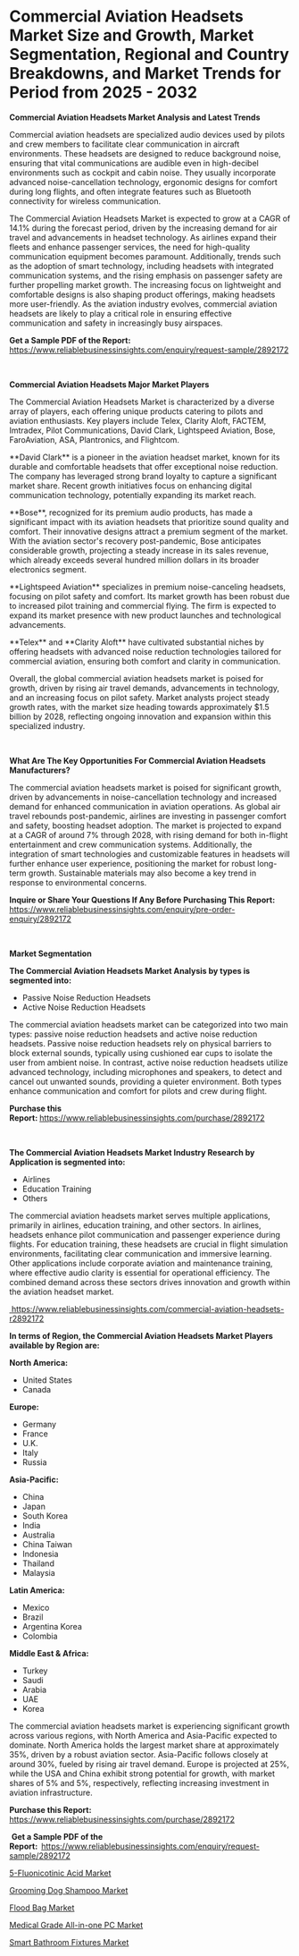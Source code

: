 <p><h1>Commercial Aviation Headsets Market Size and Growth, Market Segmentation, Regional and Country Breakdowns, and Market Trends for Period from 2025 -  2032</h1></p><p><strong>Commercial Aviation Headsets Market Analysis and Latest Trends</strong></p>
<p><p>Commercial aviation headsets are specialized audio devices used by pilots and crew members to facilitate clear communication in aircraft environments. These headsets are designed to reduce background noise, ensuring that vital communications are audible even in high-decibel environments such as cockpit and cabin noise. They usually incorporate advanced noise-cancellation technology, ergonomic designs for comfort during long flights, and often integrate features such as Bluetooth connectivity for wireless communication.</p><p>The Commercial Aviation Headsets Market is expected to grow at a CAGR of 14.1% during the forecast period, driven by the increasing demand for air travel and advancements in headset technology. As airlines expand their fleets and enhance passenger services, the need for high-quality communication equipment becomes paramount. Additionally, trends such as the adoption of smart technology, including headsets with integrated communication systems, and the rising emphasis on passenger safety are further propelling market growth. The increasing focus on lightweight and comfortable designs is also shaping product offerings, making headsets more user-friendly. As the aviation industry evolves, commercial aviation headsets are likely to play a critical role in ensuring effective communication and safety in increasingly busy airspaces.</p></p>
<p><strong>Get a Sample PDF of the Report:&nbsp;</strong> <a href="https://www.reliablebusinessinsights.com/enquiry/request-sample/2892172?utm_campaign=97&utm_medium=2&utm_source=Github&utm_content=ia&utm_term=15032025&utm_id=commercial-aviation-headsets">https://www.reliablebusinessinsights.com/enquiry/request-sample/2892172</a></p>
<p>&nbsp;</p>
<p><strong>Commercial Aviation Headsets Major Market Players</strong></p>
<p><p>The Commercial Aviation Headsets Market is characterized by a diverse array of players, each offering unique products catering to pilots and aviation enthusiasts. Key players include Telex, Clarity Aloft, FACTEM, Imtradex, Pilot Communications, David Clark, Lightspeed Aviation, Bose, FaroAviation, ASA, Plantronics, and Flightcom.</p><p>**David Clark** is a pioneer in the aviation headset market, known for its durable and comfortable headsets that offer exceptional noise reduction. The company has leveraged strong brand loyalty to capture a significant market share. Recent growth initiatives focus on enhancing digital communication technology, potentially expanding its market reach.</p><p>**Bose**, recognized for its premium audio products, has made a significant impact with its aviation headsets that prioritize sound quality and comfort. Their innovative designs attract a premium segment of the market. With the aviation sector's recovery post-pandemic, Bose anticipates considerable growth, projecting a steady increase in its sales revenue, which already exceeds several hundred million dollars in its broader electronics segment.</p><p>**Lightspeed Aviation** specializes in premium noise-canceling headsets, focusing on pilot safety and comfort. Its market growth has been robust due to increased pilot training and commercial flying. The firm is expected to expand its market presence with new product launches and technological advancements.</p><p>**Telex** and **Clarity Aloft** have cultivated substantial niches by offering headsets with advanced noise reduction technologies tailored for commercial aviation, ensuring both comfort and clarity in communication.</p><p>Overall, the global commercial aviation headsets market is poised for growth, driven by rising air travel demands, advancements in technology, and an increasing focus on pilot safety. Market analysts project steady growth rates, with the market size heading towards approximately $1.5 billion by 2028, reflecting ongoing innovation and expansion within this specialized industry.</p></p>
<p>&nbsp;</p>
<p><strong>What Are The Key Opportunities For Commercial Aviation Headsets Manufacturers?</strong></p>
<p><p>The commercial aviation headsets market is poised for significant growth, driven by advancements in noise-cancellation technology and increased demand for enhanced communication in aviation operations. As global air travel rebounds post-pandemic, airlines are investing in passenger comfort and safety, boosting headset adoption. The market is projected to expand at a CAGR of around 7% through 2028, with rising demand for both in-flight entertainment and crew communication systems. Additionally, the integration of smart technologies and customizable features in headsets will further enhance user experience, positioning the market for robust long-term growth. Sustainable materials may also become a key trend in response to environmental concerns.</p></p>
<p><strong>Inquire or Share Your Questions If Any Before Purchasing This Report:</strong> <a href="https://www.reliablebusinessinsights.com/enquiry/pre-order-enquiry/2892172?utm_campaign=97&utm_medium=2&utm_source=Github&utm_content=ia&utm_term=15032025&utm_id=commercial-aviation-headsets">https://www.reliablebusinessinsights.com/enquiry/pre-order-enquiry/2892172</a></p>
<p>&nbsp;</p>
<p><strong>Market Segmentation</strong></p>
<p><strong>The Commercial Aviation Headsets Market Analysis by types is segmented into:</strong></p>
<p><ul><li>Passive Noise Reduction Headsets</li><li>Active Noise Reduction Headsets</li></ul></p>
<p><p>The commercial aviation headsets market can be categorized into two main types: passive noise reduction headsets and active noise reduction headsets. Passive noise reduction headsets rely on physical barriers to block external sounds, typically using cushioned ear cups to isolate the user from ambient noise. In contrast, active noise reduction headsets utilize advanced technology, including microphones and speakers, to detect and cancel out unwanted sounds, providing a quieter environment. Both types enhance communication and comfort for pilots and crew during flight.</p></p>
<p><strong>Purchase this Report:&nbsp;</strong><a href="https://www.reliablebusinessinsights.com/purchase/2892172?utm_campaign=97&utm_medium=2&utm_source=Github&utm_content=ia&utm_term=15032025&utm_id=commercial-aviation-headsets">https://www.reliablebusinessinsights.com/purchase/2892172</a></p>
<p>&nbsp;</p>
<p><strong>The Commercial Aviation Headsets Market Industry Research by Application is segmented into:</strong></p>
<p><ul><li>Airlines</li><li>Education Training</li><li>Others</li></ul></p>
<p><p>The commercial aviation headsets market serves multiple applications, primarily in airlines, education training, and other sectors. In airlines, headsets enhance pilot communication and passenger experience during flights. For education training, these headsets are crucial in flight simulation environments, facilitating clear communication and immersive learning. Other applications include corporate aviation and maintenance training, where effective audio clarity is essential for operational efficiency. The combined demand across these sectors drives innovation and growth within the aviation headset market.</p></p>
<p><a href="https://www.reliablebusinessinsights.com/commercial-aviation-headsets-r2892172?utm_campaign=97&utm_medium=2&utm_source=Github&utm_content=ia&utm_term=15032025&utm_id=commercial-aviation-headsets">&nbsp;https://www.reliablebusinessinsights.com/commercial-aviation-headsets-r2892172</a></p>
<p><strong>In terms of Region, the Commercial Aviation Headsets Market Players available by Region are:</strong></p>
<p>
    <p> <strong> North America: </strong>
        <ul>
            <li>United States</li>
            <li>Canada</li>
        </ul>
        </p> 
    <p> <strong> Europe: </strong>
        <ul>
            <li>Germany</li>
            <li>France</li>
            <li>U.K.</li>
            <li>Italy</li>
            <li>Russia</li>
        </ul>
        </p> 
    <p> <strong> Asia-Pacific: </strong>
        <ul>
            <li>China</li>
            <li>Japan</li>
            <li>South Korea</li>
            <li>India</li>
            <li>Australia</li>
            <li>China Taiwan</li>
            <li>Indonesia</li>
            <li>Thailand</li>
            <li>Malaysia</li>
        </ul>
        </p> 
    <p> <strong> Latin America: </strong>
        <ul>
            <li>Mexico</li>
            <li>Brazil</li>
            <li>Argentina Korea</li>
            <li>Colombia</li>
        </ul>
        </p> 
    <p> <strong> Middle East & Africa: </strong>
        <ul>
            <li>Turkey</li>
            <li>Saudi</li>
            <li>Arabia</li>
            <li>UAE</li>
            <li>Korea</li>
        </ul>
    </p>
    </p>
<p><p>The commercial aviation headsets market is experiencing significant growth across various regions, with North America and Asia-Pacific expected to dominate. North America holds the largest market share at approximately 35%, driven by a robust aviation sector. Asia-Pacific follows closely at around 30%, fueled by rising air travel demand. Europe is projected at 25%, while the USA and China exhibit strong potential for growth, with market shares of 5% and 5%, respectively, reflecting increasing investment in aviation infrastructure.</p></p>
<p><strong>Purchase this Report: </strong><a href="https://www.reliablebusinessinsights.com/purchase/2892172?utm_campaign=97&utm_medium=2&utm_source=Github&utm_content=ia&utm_term=15032025&utm_id=commercial-aviation-headsets">https://www.reliablebusinessinsights.com/purchase/2892172</a></p>
<p>&nbsp;<strong>Get a Sample PDF of the Report:&nbsp;&nbsp;</strong><a href="https://www.reliablebusinessinsights.com/enquiry/request-sample/2892172?utm_campaign=97&utm_medium=2&utm_source=Github&utm_content=ia&utm_term=15032025&utm_id=commercial-aviation-headsets">https://www.reliablebusinessinsights.com/enquiry/request-sample/2892172</a></p>
<p><strong></strong></p>
<p><p><a href="https://github.com/cordaysamaya/Market-Research-Report-List-1/blob/main/5-fluonicotinic-acid-market.md?utm_campaign=97&utm_medium=2&utm_source=Github&utm_content=ia&utm_term=15032025&utm_id=commercial-aviation-headsets">5-Fluonicotinic Acid Market</a></p><p><a href="https://github.com/kuciakkukalo/Market-Research-Report-List-1/blob/main/grooming-dog-shampoo-market.md?utm_campaign=97&utm_medium=2&utm_source=Github&utm_content=ia&utm_term=15032025&utm_id=commercial-aviation-headsets">Grooming Dog Shampoo Market</a></p><p><a href="https://github.com/botocniveda/Market-Research-Report-List-1/blob/main/flood-bag-market.md?utm_campaign=97&utm_medium=2&utm_source=Github&utm_content=ia&utm_term=15032025&utm_id=commercial-aviation-headsets">Flood Bag Market</a></p><p><a href="https://github.com/taffouasaoka/Market-Research-Report-List-1/blob/main/medical-grade-all-in-one-pc-market.md?utm_campaign=97&utm_medium=2&utm_source=Github&utm_content=ia&utm_term=15032025&utm_id=commercial-aviation-headsets">Medical Grade All-in-one PC Market</a></p><p><a href="https://github.com/danitkeavyx7/Market-Research-Report-List-1/blob/main/smart-bathroom-fixtures-market.md?utm_campaign=97&utm_medium=2&utm_source=Github&utm_content=ia&utm_term=15032025&utm_id=commercial-aviation-headsets">Smart Bathroom Fixtures Market</a></p></p>
